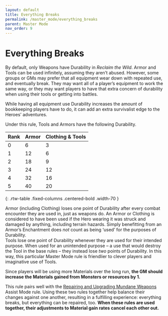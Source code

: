 ```yaml
---
layout: default
title: Everything Breaks
permalink: /master_mode/everything_breaks
parent: Master Mode
nav_order: 9
---
```


# Everything Breaks

By default, only Weapons have Durability in *Reclaim the Wild*. Armor and Tools can be used infinitely, assuming they aren’t abused. However, some groups or GMs may prefer that all equipment wear down with repeated use, and eventually break. They may want all of a player’s equipment to work the same way, or they may want players to have that extra concern of durability when using their tools or getting into battles.

While having all equipment use Durability increases the amount of bookkeeping players have to do, it can add an extra survivalist edge to the Heroes’ adventures.

Under this rule, Tools and Armors have the following Durability.

| Rank  | Armor | Clothing & Tools |
|-------|-------|------------------|
| 0     | 6     | 3                |
| 1     | 12    | 6                |
| 2     | 18    | 9                |
| 3     | 24    | 12               |
| 4     | 32    | 16               |
| 5     | 40    | 20               |
{: .rtw-table .fixed-columns .centered-bold .width-70 }

Armor (including Clothing) loses one point of Durability after every combat encounter they are used in, just as weapons do. An Armor or Clothing is considered to have been used if the Hero wearing it was struck and damaged by anything, including terrain hazards. Simply benefitting from an Armor’s Enchantment does *not* count as being ‘used’ for the purposes of Durability.  
Tools lose one point of Durability whenever they are used for their intended purpose. When used for an unintended purpose – a use that would destroy the Tool in the base rules – they instead lose *two* points of Durability. In this way, this particular Master Mode rule is friendlier to clever players and imaginative use of Tools.

Since players will be using more Materials over the long run, **the GM should increase the Materials gained from Monsters or resources by 1.**

This rule pairs well with the [Repairing and Upgrading Mundane Weapons]() Assist Mode rule. Using these two rules together help balance their changes against one another, resulting in a fulfilling experience: everything breaks, but everything can be repaired, too. **When these rules are used together, their adjustments to Material gain rates cancel each other out.**
